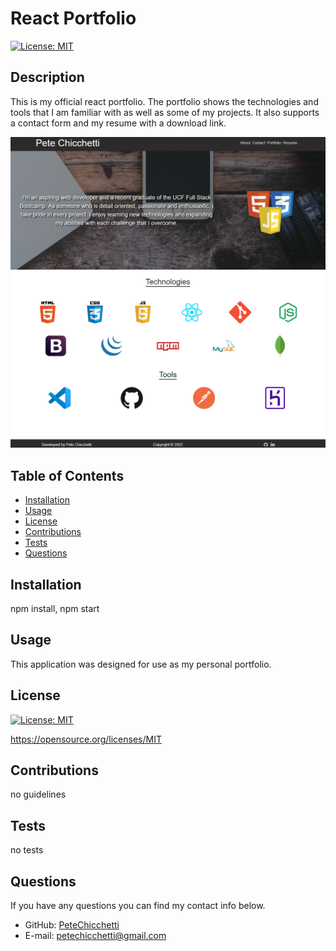 # React Portfolio
  
[![License: MIT](https://img.shields.io/badge/License-MIT-yellow.svg)](https://opensource.org/licenses/MIT)
          
## Description

This is my official react portfolio. The portfolio shows the technologies and tools that I am familiar with as well as some of my projects. It also supports a contact form and my resume with a download link.

![Portfolio Homepage](/public/assets/portfolio-screenshot.png)

## Table of Contents

* [Installation](#installation)
* [Usage](#usage)
* [License](#license)
* [Contributions](#contributions)
* [Tests](#tests)
* [Questions](#questions)
          
## Installation

npm install, npm start
          
## Usage

This application was designed for use as my personal portfolio.
          
## License

  
[![License: MIT](https://img.shields.io/badge/License-MIT-yellow.svg)](https://opensource.org/licenses/MIT)
  
https://opensource.org/licenses/MIT 
    
          
## Contributions

no guidelines
          
## Tests

no tests
          
## Questions
If you have any questions you can find my contact info below.
* GitHub: [PeteChicchetti](https://github.com/PeteChicchetti)
* E-mail: petechicchetti@gmail.com
